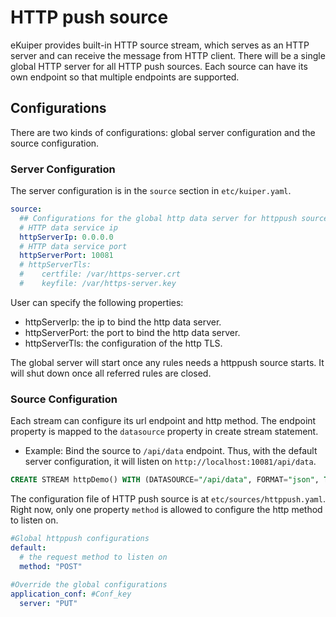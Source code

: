 # HTTP push source 

eKuiper provides built-in HTTP source stream, which serves as an HTTP server and can receive the message from HTTP client. There will be a single global HTTP server for all HTTP push sources. Each source can have its own endpoint so that multiple endpoints are supported.

## Configurations

There are two kinds of configurations: global server configuration and the source configuration.

### Server Configuration

The server configuration is in the `source` section in `etc/kuiper.yaml`.

```yaml
source:
  ## Configurations for the global http data server for httppush source
  # HTTP data service ip
  httpServerIp: 0.0.0.0
  # HTTP data service port
  httpServerPort: 10081
  # httpServerTls:
  #    certfile: /var/https-server.crt
  #    keyfile: /var/https-server.key
```

User can specify the following properties:

- httpServerIp: the ip to bind the http data server.
- httpServerPort: the port to bind the http data server.
- httpServerTls: the configuration of the http TLS.

The global server will start once any rules needs a httppush source starts. It will shut down once all referred rules are closed.

### Source Configuration

Each stream can configure its url endpoint and http method. The endpoint property is mapped to the `datasource` property in create stream statement.

- Example: Bind the source to `/api/data` endpoint. Thus, with the default server configuration, it will listen on `http://localhost:10081/api/data`.

```sql
CREATE STREAM httpDemo() WITH (DATASOURCE="/api/data", FORMAT="json", TYPE="httppush")
```

The configuration file of HTTP push source is at `etc/sources/httppush.yaml`. Right now, only one property `method` is allowed to configure the http method to listen on.

```yaml
#Global httppush configurations
default:
  # the request method to listen on
  method: "POST"
    
#Override the global configurations
application_conf: #Conf_key
  server: "PUT"
```
